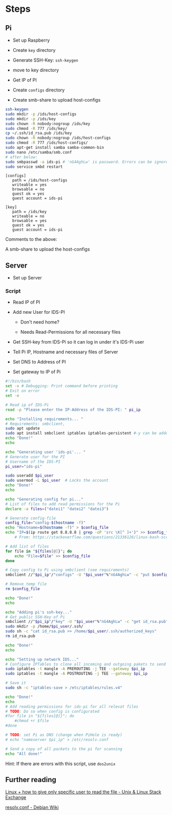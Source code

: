 # Steps

## Pi

- Set up Raspberry

- Create `key` directory

- Generate SSH-Key: `ssh-keygen`

- move to key directory

- Get IP of PI

- Create `configs` directory

- Create smb-share to upload host-configs

```bash
ssh-keygen
sudo mkdir -p /ids/host-configs
sudo mkdir -p /ids/key
sudo chown -R nobody:nogroup /ids/key
sudo chmod -R 777 /ids/key/
cp ~/.ssh/id_rsa.pub /ids/key
sudo chown -R nobody:nogroup /ids/host-configs
sudo chmod -R 777 /ids/host-configs/
sudo apt-get install samba samba-common-bin
sudo nano /etc/samba/smb.conf
# after below:
sudo smbpasswd -a ids-pi # 'nG4AghLw' is password. Errors can be ignored
sudo service smbd restart
```

```text
[configs]
   path = /ids/host-configs
   writeable = yes
   browsable = no
   guest ok = yes
   guest account = ids-pi

[key]
   path = /ids/key
   writeable = no
   browsable = yes
   guest ok = yes
   guest account = ids-pi
```

Comments to the above:

A smb-share to upload the host-configs

## Server

- Set up Server

### Script

- Read IP of PI

- Add new User for IDS-PI
  
  - Don't need home?
  
  - Needs Read-Permissions for all necessary files

- Get SSH-key from IDS-Pi so it can log in under it's IDS-Pi user

- Tell Pi IP, Hostname and necessary files of Server

- Set DNS to Address of PI

- Set gateway to IP of Pi

```bash
#!/bin/bash
set -x # Debugging: Print command before printing
# Exit on error
set -e

# Read ip of IDS-Pi
read -p "Please enter the IP-Address of the IDS-PI: " pi_ip

echo "Installing requirements... "
# Requirements: smbclient, 
sudo apt update
sudo apt install smbclient iptables iptables-persistent #-y can be added to automate
echo "Done!"
echo 

echo "Generating user 'ids-pi'... "
# Generate user for the PI
# Username of the IDS-PI
pi_user="ids-pi"

sudo useradd $pi_user
sudo usermod -L $pi_user  # Locks the account
echo "Done!"
echo 

echo "Generating config for pi..."
# List of files to add read permissions for the Pi
declare -a files=("datei1" "datei2" "datei3")

# Generate config-file
config_file="config-$(hostname -f)"
echo "Hostname=$(hostname -f)" > $config_file
echo "IP=$(ip route get 8.8.8.8 | grep -oP 'src \K[^ ]+')" >> $config_file # IP Address, used to connect to the Internet
    # From: https://stackoverflow.com/questions/21336126/linux-bash-script-to-extract-ip-address

# Add list of files
for file in "${files[@]}"; do
    echo "File=$file" >> $config_file
done

# Copy config to Pi using smbclient (see requirements)
smbclient //"$pi_ip"/"configs" -U "$pi_user"%"nG4AghLw" -c "put $config_file"

# Remove temp file
rm $config_file

echo "Done!"
echo 

echo "Adding pi's ssh-key..."
# Get public SSH-Key of Pi
smbclient //"$pi_ip"/"key" -U "$pi_user"%"nG4AghLw" -c "get id_rsa.pub"
sudo mkdir -p /home/$pi_user/.ssh/
sudo sh -c "cat id_rsa.pub >> /home/$pi_user/.ssh/authorized_keys"
rm id_rsa.pub

echo "Done!"
echo 

echo "Setting up network IDS..."
# Configure IPTables to clone all incoming and outgoing pakets to send a copy to the Pi
sudo iptables -t mangle -A PREROUTING -j TEE --gateway $pi_ip
sudo iptables -t mangle -A POSTROUTING -j TEE --gateway $pi_ip

# Save it
sudo sh -c "iptables-save > /etc/iptables/rules.v4"

echo "Done!"
echo 
# Add reading permissions for ids-pi for all relevat files
# TODO: Do so when config is configurated
#for file in "${files[@]}"; do
    #chmod +r $file
#done

# TODO: set Pi as DNS (change when PiHole is ready)
# echo "nameserver $pi_ip" > /etc/resolv.conf

# Send a copy of all packets to the pi for scanning
echo "All done!"
```

Hint: If there are errors with this script, use `dos2unix`

## Further reading

[Linux + how to give only specific user to read the file - Unix & Linux Stack Exchange](https://unix.stackexchange.com/questions/401207/linux-how-to-give-only-specific-user-to-read-the-file)

[resolv.conf - Debian Wiki](https://wiki.debian.org/resolv.conf)
